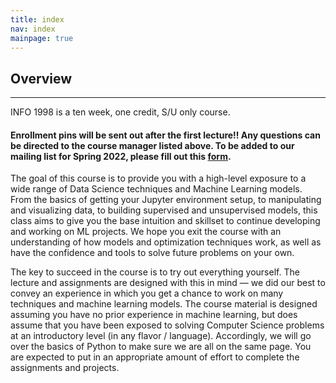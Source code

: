 ```yaml
---
title: index
nav: index
mainpage: true
---
```


## Overview
----------------------------------------------------------------------------------------
INFO 1998 is a ten week, one credit, S/U only course. 

#### Enrollment pins will be sent out after the first lecture!! Any questions can be directed to the course manager listed above. To be added to our mailing list for Spring 2022, please fill out this [form](https://forms.gle/95jrtcdCpJfmUbBw5).

The goal of this course is to provide you with a high-level exposure to a wide range of Data Science techniques and Machine Learning models. From the basics of getting your Jupyter environment setup, to manipulating and visualizing data, to building supervised and unsupervised models, this class aims to give you the base intuition and skillset to continue developing and working on ML projects. We hope you exit the course with an understanding of how models and optimization techniques work, as well as have the confidence and tools to solve future problems on your own.

The key to succeed in the course is to try out everything yourself. The lecture and assignments are designed with this in mind — we did our best to convey an experience in which you get a chance to work on many techniques and machine learning models. The course material is designed assuming you have no prior experience in machine learning, but does assume that you have been exposed to solving Computer Science problems at an introductory level (in any flavor / language). Accordingly, we will go over the basics of Python to make sure we are all on the same page. You are expected to put in an appropriate amount of effort to complete the assignments and projects.
